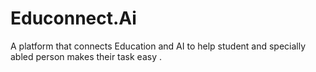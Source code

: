 # Educonnect.Ai
A platform that connects Education and AI to help student and specially abled person makes their task easy .
